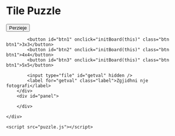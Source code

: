 <html lang="en">
<head>
    <meta charset="UTF-8" />
    <meta name="viewport" content="width=device-width, initial-scale=1.0" />
    <meta http-equiv="X-UA-Compatible" content="ie=edge" />
    <title>Tile Puzzle</title>
    <link rel="stylesheet" href="puzzle.css" />
</head>
<body>
    <div class="container">
        <h1>Tile Puzzle</h1>
        <div id="level">
            <button id="btnMix" onclick="MixItNow(this)" class="btn btn1">Perzieje</button>
            
            <button id="btn1" onclick="initBoard(this)" class="btn btn1">3x3</button>
            <button id="btn2" onclick="initBoard(this)" class="btn btn1">4x4</button>
            <button id="btn3" onclick="initBoard(this)" class="btn btn1">5x5</button>

            <input type="file" id="getval" hidden />
            <label for="getval" class="label">Zgjidhni nje fotografi</label>
        </div>
        <div id="panel">
             
        </div>

    </div>

    <script src="puzzle.js"></script>
</body>
</html>
